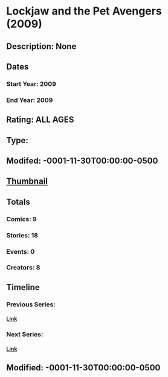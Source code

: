 # Lockjaw and the Pet Avengers (2009)
## Description: None
## Dates
### Start Year: 2009
### End Year: 2009
## Rating: ALL AGES
## Type: 
## Modifed: -0001-11-30T00:00:00-0500
## [Thumbnail](http://i.annihil.us/u/prod/marvel/i/mg/2/c0/4bb52c3070672.jpg)
## Totals
### Comics: 9
### Stories: 18
### Events: 0
### Creators: 8
## Timeline
### Previous Series: 
#### [Link]()
### Next Series: 
#### [Link]()
## Modified: -0001-11-30T00:00:00-0500